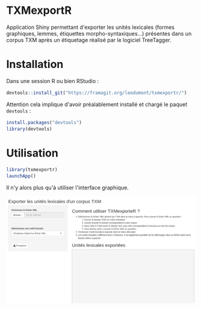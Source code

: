 # TXMexportR

Application Shiny permettant d'exporter les unités lexicales (formes graphiques, lemmes, étiquettes morpho-syntaxiques...) présentes dans un corpus TXM après un étiquetage réalisé par le logiciel TreeTagger.

# Installation

Dans une session R ou bien RStudio :

```R
devtools::install_git("https://framagit.org/leodumont/txmexportr/")
```

Attention cela implique d'avoir préalablement installé et chargé le paquet `devtools` :

```R
install.packages("devtools")
library(devtools)
```

# Utilisation

```R
library(txmexportr)
launchApp()
```

Il n'y alors plus qu'à utiliser l'interface graphique.

![Capture d'écran de TXMexporteR](ss_TXMexporteR.png "Capture d'écran de TXMexporteR")
